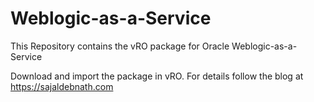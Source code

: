 # Weblogic-as-a-Service
This Repository contains the vRO package for Oracle Weblogic-as-a-Service

Download and import the package in vRO. For details follow the blog at https://sajaldebnath.com

